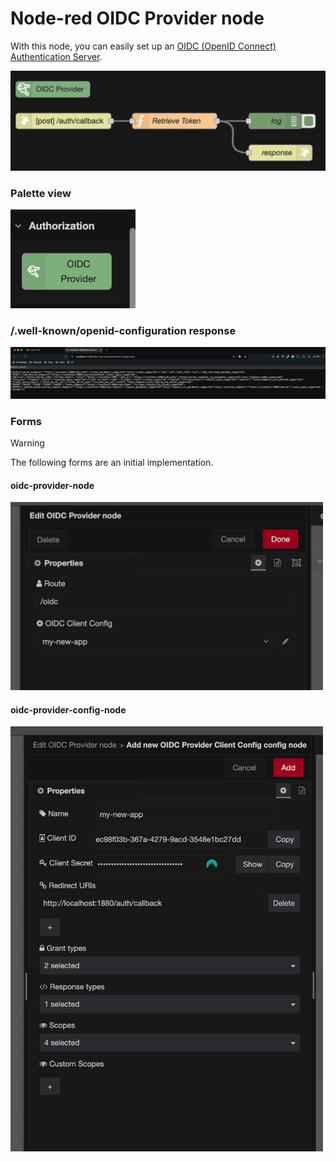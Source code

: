 # Node-red OIDC Provider node

With this node, you can easily set up an [OIDC (OpenID Connect) Authentication Server](https://openid.net/specs/openid-connect-core-1_0-errata2.html).

<img src="./images/oidc-server-sample-flow-1.png" alt="custom-nodes" width="600" >

### Palette view

<img src="./images/oidc-provider-node.png" alt="custom-nodes" width="200" >

### /.well-known/openid-configuration response

<img src="./images/oidc-server-demo-1.png" alt="custom-nodes" width="1200" >

### Forms

> [!WARNING]
> The following forms are an initial implementation.

#### oidc-provider-node

<img src="./images/oidc-provider-node-sample-1.png" alt="custom-nodes" width="500" >

#### oidc-provider-config-node

<img src="./images/oidc-provider-config-node-sample-1.png" alt="custom-nodes" width="500" >
